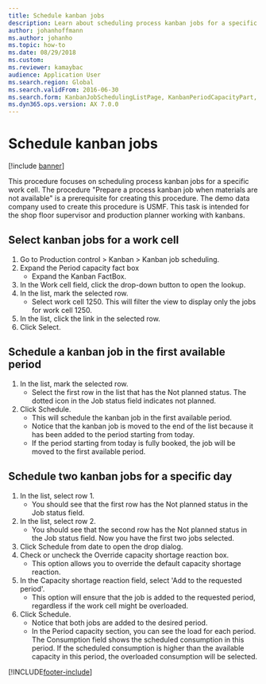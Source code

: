 ```yaml
--- 
title: Schedule kanban jobs
description: Learn about scheduling process kanban jobs for a specific work cell, including a step-by-step process for selecting kanban jobs for work cells. 
author: johanhoffmann
ms.author: johanho
ms.topic: how-to
ms.date: 08/29/2018
ms.custom:
ms.reviewer: kamaybac   
audience: Application User  
ms.search.region: Global
ms.search.validFrom: 2016-06-30
ms.search.form: KanbanJobSchedulingListPage, KanbanPeriodCapacityPart, SysLookupMultiSelectGrid, KanbanBoardScheduleJobForward
ms.dyn365.ops.version: AX 7.0.0 
---
```


# Schedule kanban jobs

[!include [banner](../../includes/banner.md)]

This procedure focuses on scheduling process kanban jobs for a specific work cell. The procedure "Prepare a process kanban job when materials are not available" is a prerequisite for creating this procedure. The demo data company used to create this procedure is USMF. This task is intended for the shop floor supervisor and production planner working with kanbans.


## Select kanban jobs for a work cell
1. Go to Production control > Kanban > Kanban job scheduling.
2. Expand the Period capacity fact box
    * Expand the Kanban FactBox.  
3. In the Work cell field, click the drop-down button to open the lookup.
4. In the list, mark the selected row.
    * Select work cell 1250. This will filter the view to display only the jobs for work cell 1250.  
5. In the list, click the link in the selected row.
6. Click Select.

## Schedule a kanban job in the first available period
1. In the list, mark the selected row.
    * Select the first row in the list that has the Not planned status. The dotted icon in the Job status field indicates not planned.  
2. Click Schedule.
    * This will schedule the kanban job in the first available period.  
    * Notice that the kanban job is moved to the end of the list because it has been added to the period starting from today.  
    * If the period starting from today is fully booked, the job will be moved to the first available period.  

## Schedule two kanban jobs for a specific day
1. In the list, select row 1.
    * You should see that the first row has the Not planned status in the Job status field.  
2. In the list, select row 2.
    * You should see that the second row has the Not planned status in the Job status field. Now you have the first two jobs selected.  
3. Click Schedule from date to open the drop dialog.
4. Check or uncheck the Override capacity shortage reaction box.
    * This option allows you to override the default capacity shortage reaction.  
5. In the Capacity shortage reaction field, select 'Add to the requested period'.
    * This option will ensure that the job is added to the requested period, regardless if the work cell might be overloaded.  
6. Click Schedule.
    * Notice that both jobs are added to the desired period.  
    * In the Period capacity section, you can see the load for each period. The Consumption field shows the scheduled consumption in this period. If the scheduled consumption is higher than the available capacity in this period, the overloaded consumption will be selected.  



[!INCLUDE[footer-include](../../../includes/footer-banner.md)]